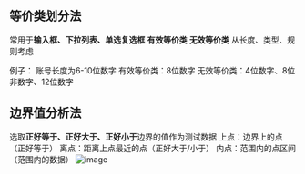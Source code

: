 ## 等价类划分法
常用于**输入框、下拉列表、单选复选框**
**有效等价类**
**无效等价类**
从长度、类型、规则考虑

例子：
账号长度为6-10位数字
有效等价类：8位数字
无效等价类：4位数字、8位非数字、12位数字

## 边界值分析法
选取**正好等于、正好大于、正好小于**边界的值作为测试数据
上点：边界上的点（正好等于）
离点：距离上点最近的点（正好大于/小于）
内点：范围内的点区间（范围内的数据）
![image](https://github.com/muyuii/muyuii.github.io/assets/79619919/6ffffbf8-dc17-4a2a-8ce9-d2db88944cae)
